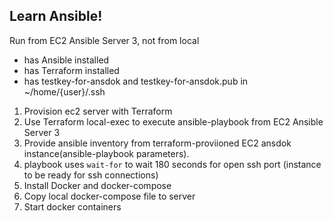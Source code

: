 ## Learn Ansible!

Run from EC2 Ansible Server 3, not from local 
- has Ansible installed
- has Terraform installed
- has testkey-for-ansdok and testkey-for-ansdok.pub in ~/home/{user}/.ssh

1. Provision ec2 server with Terraform
2. Use Terraform local-exec to execute ansible-playbook from EC2 Ansible Server 3
3. Provide ansible inventory from terraform-proviioned EC2 ansdok instance(ansible-playbook parameters).
4. playbook uses `wait-for` to wait 180 seconds for open ssh port (instance to be ready for ssh connections)
5. Install Docker and docker-compose
6. Copy local docker-compose file to server
7. Start docker containers
